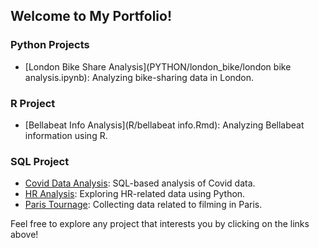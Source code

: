 ## Welcome to My Portfolio!

### Python Projects
- [London Bike Share Analysis](PYTHON/london_bike/london bike analysis.ipynb): Analyzing bike-sharing data in London.


### R Project
- [Bellabeat Info Analysis](R/bellabeat info.Rmd): Analyzing Bellabeat information using R.

### SQL Project
- [Covid Data Analysis](link-to-covid-repo): SQL-based analysis of Covid data.
- [HR Analysis](sql/HR_analysis/sample.sql): Exploring HR-related data using Python.
- [Paris Tournage](https://github.com/OusamSS/SQL/blob/main/filming_in_paris.sql): Collecting data related to filming in Paris.

Feel free to explore any project that interests you by clicking on the links above!

